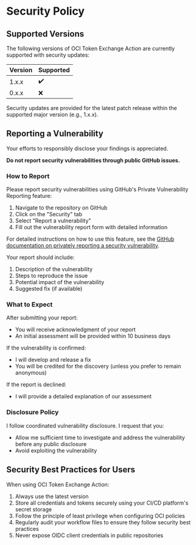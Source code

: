 # Security Policy

## Supported Versions

The following versions of OCI Token Exchange Action are currently supported with security updates:

| Version | Supported          |
| ------- | ------------------ |
| 1.x.x   | :heavy_check_mark: | 
| 0.x.x   | :x:                |

Security updates are provided for the latest patch release within the supported major version (e.g., 1.x.x).

## Reporting a Vulnerability

Your efforts to responsibly disclose your findings is appreciated.

**Do not report security vulnerabilities through public GitHub issues.**

### How to Report

Please report security vulnerabilities using GitHub's Private Vulnerability Reporting feature:

1. Navigate to the repository on GitHub
2. Click on the "Security" tab
3. Select "Report a vulnerability"
4. Fill out the vulnerability report form with detailed information

For detailed instructions on how to use this feature, see the [GitHub documentation on privately reporting a security vulnerability](https://docs.github.com/en/code-security/security-advisories/guidance-on-reporting-and-writing-information-about-vulnerabilities/privately-reporting-a-security-vulnerability#privately-reporting-a-security-vulnerability).

Your report should include:

1. Description of the vulnerability
2. Steps to reproduce the issue
3. Potential impact of the vulnerability
4. Suggested fix (if available)

### What to Expect

After submitting your report:

- You will receive acknowledgment of your report 
- An initial assessment will be provided within 10 business days

If the vulnerability is confirmed:
- I will develop and release a fix
- You will be credited for the discovery (unless you prefer to remain anonymous)

If the report is declined:
- I will provide a detailed explanation of our assessment

### Disclosure Policy

I follow coordinated vulnerability disclosure. I request that you:

- Allow me sufficient time to investigate and address the vulnerability before any public disclosure
- Avoid exploiting the vulnerability


## Security Best Practices for Users

When using OCI Token Exchange Action:

1. Always use the latest version
2. Store all credentials and tokens securely using your CI/CD platform's secret storage
3. Follow the principle of least privilege when configuring OCI policies
4. Regularly audit your workflow files to ensure they follow security best practices
5. Never expose OIDC client credentials in public repositories
